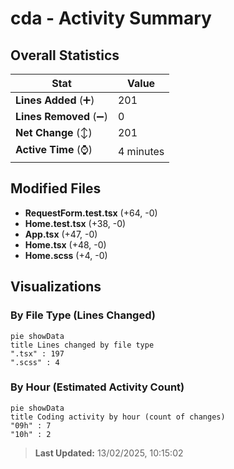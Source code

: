 # cda - Activity Summary 

## Overall Statistics

| Stat                   | Value                                                             |
| ---------------------- | ----------------------------------------------------------------- |
| **Lines Added** (➕)   | 201                                          |
| **Lines Removed** (➖) | 0                                        |
| **Net Change** (↕)    | 201                |
| **Active Time** (⌚)   | 4 minutes |


## Modified Files
- **RequestForm.test.tsx** (+64, -0)
- **Home.test.tsx** (+38, -0)
- **App.tsx** (+47, -0)
- **Home.tsx** (+48, -0)
- **Home.scss** (+4, -0)

## Visualizations

### By File Type (Lines Changed)

```mermaid
pie showData
title Lines changed by file type
".tsx" : 197
".scss" : 4
```

### By Hour (Estimated Activity Count)

```mermaid
pie showData
title Coding activity by hour (count of changes)
"09h" : 7
"10h" : 2
```


> **Last Updated:** 13/02/2025, 10:15:02